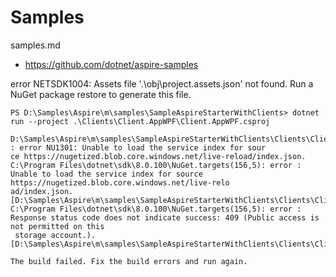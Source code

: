# Samples

samples.md

*   https://github.com/dotnet/aspire-samples


error NETSDK1004: Assets file '.\obj\project.assets.json' not found. Run a NuGet package restore to generate this file.



```
PS D:\Samples\Aspire\m\samples\SampleAspireStarterWithClients> dotnet run --project .\Clients\Client.AppWPF\Client.AppWPF.csproj
```


```
D:\Samples\Aspire\m\samples\SampleAspireStarterWithClients\Clients\Client.AppWPF\Client.AppWPF.csproj : error NU1301: Unable to load the service index for sour
ce https://nugetized.blob.core.windows.net/live-reload/index.json.
C:\Program Files\dotnet\sdk\8.0.100\NuGet.targets(156,5): error : Unable to load the service index for source https://nugetized.blob.core.windows.net/live-relo
ad/index.json. [D:\Samples\Aspire\m\samples\SampleAspireStarterWithClients\Clients\Client.AppWPF\Client.AppWPF.csproj]
C:\Program Files\dotnet\sdk\8.0.100\NuGet.targets(156,5): error :   Response status code does not indicate success: 409 (Public access is not permitted on this
 storage account.). [D:\Samples\Aspire\m\samples\SampleAspireStarterWithClients\Clients\Client.AppWPF\Client.AppWPF.csproj]

The build failed. Fix the build errors and run again.
```
